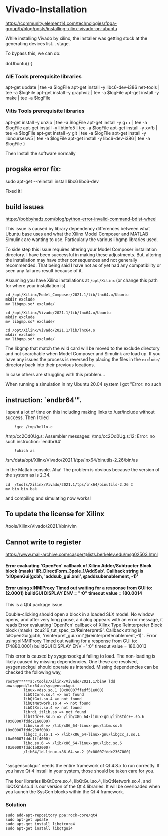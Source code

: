 # Vivado-Installation

https://community.element14.com/technologies/fpga-group/b/blog/posts/installing-xilinx-vivado-on-ubuntu

While installing Vivado by xilinx, the installer was getting stuck at the generating devices list... stage.

To bypass this, we can do:

doUbuntu()
{
### AIE Tools prerequisite libraries
   apt-get update | tee -a $logFile 
   apt-get install -y libc6-dev-i386 net-tools | tee -a $logFile 
   apt-get install -y graphviz | tee -a $logFile 
   apt-get install -y make | tee -a $logFile 
### Vitis Tools prerequisite libraries
   apt-get install -y unzip | tee -a $logFile
   apt-get install -y g++ | tee -a $logFile
   apt-get install -y libtinfo5 | tee -a $logFile
   apt-get install -y xvfb | tee -a $logFile
   apt-get install -y git | tee -a $logFile
   apt-get install -y libncursesw5 | tee -a $logFile
   apt-get install -y libc6-dev-i386 | tee -a $logFile
}

Then Install the software normally



## progska error fix:

sudo apt-get --reinstall install libc6 libc6-dev

Fixed it!


## build issues 

https://bobbyhadz.com/blog/python-error-invalid-command-bdist-wheel


This issue is caused by  library dependency differences between what Ubuntu 
base uses and what the Xilinx Model Composer and MATLAB Simulink are wanting to 
use. Particularly the various libgmp libraries used.

To side step this issue requires altering your Model Composer installation 
directory. I have been successful in making these adjustments. But, altering 
the installation may have other consequences and not generally recommended. 
That being said I have not as of yet had any compatibility or seen any failures 
result because of it.

Assuming you have Xilinx installations at `/opt/Xilinx` (or change this path 
for where your installation is)

```
cd /opt/Xilinx/Model_Composer/2021.1/lib/lnx64.o/Ubuntu
mkdir exclude
mv libgmp.so* exclude/

cd /opt/Xilinx/Vivado/2021.1/lib/lnx64.o/Ubuntu
mkdir exclude
mv libgmp.so* exclude/

cd /opt/Xilinx/Vivado/2021.1/lib/lnx64.o
mkdir exclude
mv libgmp.so* exclude/
```
The libgmp that match the wild card will be moved to the exclude directory and 
not searchable when Model Composer and Simulink are load up. If you have any 
issues the process is reversed by placing the files in the `exclude/` directory 
back into their previous locations.




In case others are struggling with this problem...


When running a simulation in my Ubuntu 20.04 system I got "Error: no such 
## instruction: `endbr64'".

I spent a lot of time on this including making links to /usr/include without 
success. Then I tried

        !gcc /tmp/hello.c

/tmp/cc2Od0Ug.s: Assembler messages:
/tmp/cc2Od0Ug.s:12: Error: no such instruction: `endbr64'

        !which as

/srv/data/opt/Xilinx/Vivado/2021.1/tps/lnx64/binutils-2.26/bin/as

in the Matlab console. Aha! The problem is obvious because the version of the 
system as is 2.34.

```
cd  /tools/Xilinx/Vivado/2021.1/tps/lnx64/binutils-2.26 I
mv bin bin.bak
```
and compiling and simulating now works!


## To update the license for Xilinx

/tools/Xilinx/Vivado/2021.1/bin/vlm




## Cannot write to register

https://www.mail-archive.com/casper@lists.berkeley.edu/msg02503.html



####     Error evaluating 'OpenFcn' callback of Xilinx Adder/Subtracter Block block (mask) 'IIR_DirectForm_3pole_1/AddSub'. Callback string is 'xlOpenGui(gcbh, 'addsub_gui.xml', @addsubenablement, -1)' 
#### Error using xlNMIProxy Timed out waiting for a response from GUI to: (2.0001) buildGUI DISPLAY ENV = ":0" timeout value = 180.0014


This is a Qt4 package issue. 

Double-clicking should open a block in a loaded SLX model.  No window opens, and after very long pause, a dialog appears with an error message, it reads
Error evaluating 'OpenFcn' callback of Xilinx Type Reinterpreter Block block (mask) 'zcu216_tut_spec_cx/Reinterpret9'. Callback string is 'xlOpenGui(gcbh, 'reinterpret_gui.xml',@reinterpretenablement,-1)' .  Error using xlNMIProxy Timed out waiting for a response from GUI to: (74880.0001) buildGUI DISPLAY ENV =":0" timeout value = 180.0013

This error is caused by sysgensockgui failing to load.  The non-loading is likely caused by missing dependencies.  One these are resolved, sysgensockgui should operate as intended. Missing dependencies can be checked the following way,
````
root@r*****a:/tools/Xilinx/Vivado/2021.1/bin# ldd unwrapped/lnx64.o/sysgensockgui 
        linux-vdso.so.1 (0x00007ffedf51e000)
        libQtCore.so.4 => not found
        libQtGui.so.4 => not found
        libQtNetwork.so.4 => not found
        libQtXml.so.4 => not found
        librdi_itlib.so => not found
        libstdc++.so.6 => /lib/x86_64-linux-gnu/libstdc++.so.6 (0x00007fddc2160000)
        libm.so.6 => /lib/x86_64-linux-gnu/libm.so.6 (0x00007fddc200f000)
        libgcc_s.so.1 => /lib/x86_64-linux-gnu/libgcc_s.so.1 (0x00007fddc1ff4000)
        libc.so.6 => /lib/x86_64-linux-gnu/libc.so.6 (0x00007fddc1e02000)
        /lib64/ld-linux-x86-64.so.2 (0x00007fddc2367000)


````

"sysgensockgui" needs the entire framework of Qt 4.8.x to run correctly. If you have Qt 4 install in your system, those should be taken care for you.

The four libraries libQtCore.so.4, libQtGui.so.4, libQtNetwork.so.4, and libQtXml.so.4 is our version of the Qt 4 libraries. It will be overloaded when you launch the SysGen blocks within the Qt 4 framework.

### Solution
```
sudo add-apt-repository ppa:rock-core/qt4
sudo apt-get update
sudo apt-get install libqtcore4
sudo apt-get install libqtgui4
```
